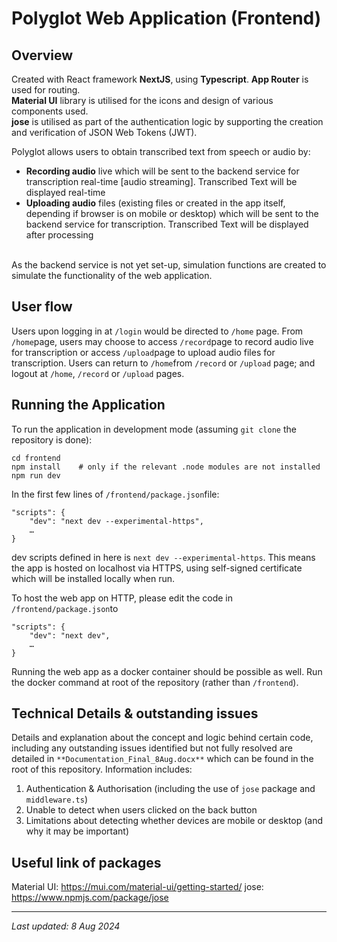 # Polyglot Web Application (Frontend)

## Overview
Created with React framework **NextJS**, using **Typescript**. **App Router** is used for routing. <br>
**Material UI** library is utilised for the icons and design of various components used. <br>
**jose** is utilised as part of the authentication logic by supporting the creation and verification of JSON Web Tokens (JWT). <br>

Polyglot allows users to obtain transcribed text from speech or audio by:
*  **Recording audio** live which will be sent to the backend service for transcription real-time [audio streaming]. Transcribed Text will be displayed real-time
*  **Uploading audio** files (existing files or created in the app itself, depending if browser is on mobile or desktop) which will be sent to the backend service for transcription. Transcribed Text will be displayed after processing
<br>
As the backend service is not yet set-up, simulation functions are created to simulate the functionality of the web application.
<br>

## User flow
Users upon logging in at `/login` would be directed to `/home` page. From `/home`page, users may choose to access `/record`page to record audio live for transcription or access `/upload`page to upload audio files for transcription. Users can return to `/home`from `/record` or `/upload` page; and logout at `/home`, `/record` or `/upload` pages.

## Running the Application
To run the application in development mode (assuming `git clone` the repository is done): 
```
cd frontend
npm install    # only if the relevant .node modules are not installed
npm run dev
```
In the first few lines of `/frontend/package.json`file:   

```
"scripts": { 
    "dev": "next dev --experimental-https",
    …
}
```
dev scripts defined in here is ```next dev --experimental-https```. This means the app is hosted on localhost via HTTPS, using self-signed certificate which will be installed locally when run.

To host the web app on HTTP, please edit the code in `/frontend/package.json`to
```
"scripts": { 
    "dev": "next dev",
    …
}
```
Running the web app as a docker container should be possible as well. Run the docker command at root of the repository (rather than `/frontend`). 


## Technical Details & outstanding issues
Details and explanation about the concept and logic behind certain code, including any outstanding issues identified but not fully resolved are detailed in `**Documentation_Final_8Aug.docx**` which can be found in the root of this repository. Information includes: 
1.	Authentication & Authorisation (including the use of  `jose` package and `middleware.ts`)
2.	Unable to detect when users clicked on the back button 
3.	Limitations about detecting whether devices are mobile or desktop (and why it may be important)

## Useful link of packages
Material UI: https://mui.com/material-ui/getting-started/ 
jose: https://www.npmjs.com/package/jose 

--- 
_Last updated: 8 Aug 2024_
